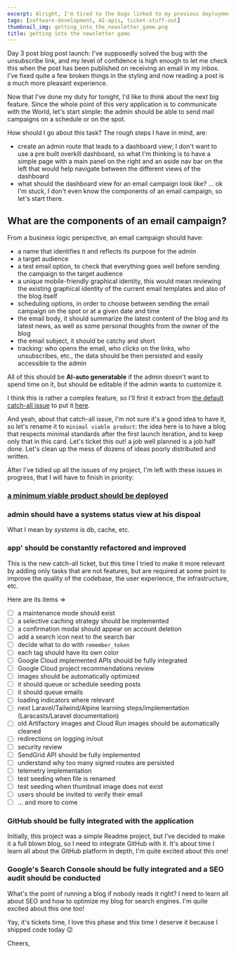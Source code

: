 ```yaml
---
excerpt: Alright, I'm tired to the bugs linked to my previous deployments (mainly the unsubscribe link not working on prod); although the reasons why a query param has the value of 'amp;signature' on localhost and 'signature' on prod are probably fascinating, I do want to tackle the next feature on day 3, or at least plan about it => `admin should be able to send mail campaigns on a schedule or on the spot`
tags: [software-development, AI-apis, ticket-stuff-out]
thumbnail_img: getting_into_the_newsletter_game.png
title: getting into the newsletter game
---
```


Day 3 post blog post launch: I've supposedly solved the bug with the unsubscribe link, and my level of confidence is high enough to let me check this when the post has been published on receiving an email in my inbox. I've fixed quite a few broken things in the styling and now reading a post is a much more pleasant experience. 

Now that I've done my duty for tonight, I'd like to think about the next big feature. Since the whole point of this very application is to communicate with the World, let's start simple: the admin should be able to send mail campaigns on a schedule or on the spot.

How should I go about this task? The rough steps I have in mind, are:

- create an admin route that leads to a dashboard view; I don't want to use a pre built overkill dashboard, so what I'm thinking is to have a simple page with a main panel on the right and an aside nav bar on the left that would help navigate between the different views of the dashboard
- what should the dashboard view for an email campaign look like? ... ok I'm stuck, I don't even know the components of an email campaign, so let's start there.

## What are the components of an email campaign?

From a business logic perspective, an email campaign should have:

- a name that identifies it and reflects its purpose for the admin
- a target audience
- a test email option, to check that everything goes well before sending the campaign to the target audience
- a unique mobile-friendly graphical identity, this would mean reviewing the existing graphical identity of the current email templates and also of the blog itself
- scheduling options, in order to choose between sending the email campaign on the spot or at a given date and time
- the email body, it should summarize the latest content of the blog and its latest news, as well as some personal thoughts from the owner of the blog
- the email subject, it should be catchy and short
- tracking: who opens the email, who clicks on the links, who unsubscribes, etc., the data should be then persisted and easily accessible to the admin

All of this should be **AI-auto generatable** if the admin doesn't want to spend time on it, but should be editable if the admin wants to customize it.

I think this is rather a complex feature, so I'll first it extract from [the default catch-all issue](https://github.com/yactouat/yactouat/issues/26) to put it [here](https://github.com/yactouat/yactouat/issues/27).

And yeah, about that catch-all issue, I'm not sure it's a good idea to have it, so let's rename it to `minimal viable product`: the idea here is to have a blog that respects minimal standards after the first launch iteration, and to keep only that in this card. Let's ticket this out! a job well planned is a job half done. Let's clean up the mess of dozens of ideas poorly distributed and written.

After I've tidied up all the issues of my project, I'm left with these issues in progress, that I will have to finish in priority:

### [a minimum viable product should be deployed](https://github.com/yactouat/yactouat/issues/26)

### admin should have a systems status view at his dispoal

What I mean by _systems_ is db, cache, etc.

### app' should be constantly refactored and improved

This is the new catch-all ticket, but this time I tried to make it more relevant by adding only tasks that are not features, but are required at some point to improve the quality of the codebase, the user experience, the infrastructure, etc.

Here are its items =>

- [ ] a maintenance mode should exist
- [ ] a selective caching strategy should be implemented
- [ ] a confirmation modal should appear on account deletion
- [ ] add a search icon next to the search bar
- [ ] decide what to do with `remember_token`
- [ ] each tag should have its own color
- [ ] Google Cloud implemented APIs should be fully integrated
- [ ] Google Cloud project recommendations review
- [ ] images should be automatically optimized
- [ ] it should queue or schedule seeding posts
- [ ] it should queue emails
- [ ] loading indicators where relevant
- [ ] next Laravel/Tailwind/Alpine learning steps/implementation (Laracasts/Laravel documentation)
- [ ] old Artifactory images and Cloud Run images should be automatically cleaned
- [ ] redirections on logging in/out
- [ ] security review
- [ ] SendGrid API should be fully implemented
- [ ] understand why too many signed routes are persisted
- [ ] telemetry implementation
- [ ] test seeding when file is renamed
- [ ] test seeding when thumbnail image does not exist
- [ ] users should be invited to verify their email
- [ ] ... and more to come

### GitHub should be fully integrated with the application

Initially, this project was a simple Readme project, but I've decided to make it a full blown blog, so I need to integrate GitHub with it. It's about time I learn all about the GitHub platform in depth, I'm quite excited about this one!

### Google's Search Console should be fully integrated and a SEO audit should be conducted

What's the point of running a blog if nobody reads it right? I need to learn all about SEO and how to optimize my blog for search engines. I'm quite excited about this one too!

Yay, it's tickets time, I love this phase and this time I deserve it because I shipped code today 😉

Cheers,